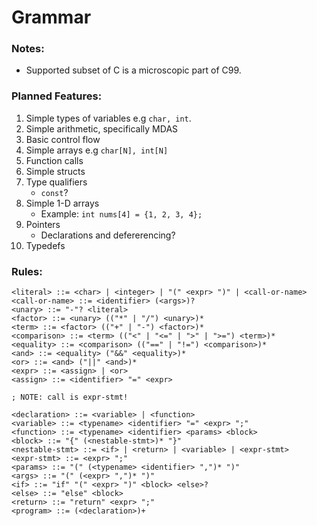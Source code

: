 # Grammar

### Notes:
 - Supported subset of C is a microscopic part of C99.

### Planned Features:
 1. Simple types of variables e.g `char, int`.
 2. Simple arithmetic, specifically MDAS
 3. Basic control flow
 4. Simple arrays e.g `char[N], int[N]`
 5. Function calls
 6. Simple structs
 7. Type qualifiers
    - `const`?
 8. Simple 1-D arrays
    - Example: `int nums[4] = {1, 2, 3, 4};`
 9. Pointers
    - Declarations and defererencing?
 10. Typedefs

### Rules:
```bnf
<literal> ::= <char> | <integer> | "(" <expr> ")" | <call-or-name>
<call-or-name> ::= <identifier> (<args>)?
<unary> ::= "-"? <literal>
<factor> ::= <unary> (("*" | "/") <unary>)*
<term> ::= <factor> (("+" | "-") <factor>)*
<comparison> ::= <term> (("<" | "<=" | ">" | ">=") <term>)*
<equality> ::= <comparison> (("==" | "!=") <comparison>)*
<and> ::= <equality> ("&&" <equality>)*
<or> ::= <and> ("||" <and>)*
<expr> ::= <assign> | <or>
<assign> ::= <identifier> "=" <expr>

; NOTE: call is expr-stmt!

<declaration> ::= <variable> | <function>
<variable> ::= <typename> <identifier> "=" <expr> ";"
<function> ::= <typename> <identifier> <params> <block>
<block> ::= "{" (<nestable-stmt>)* "}"
<nestable-stmt> ::= <if> | <return> | <variable> | <expr-stmt>
<expr-stmt> ::= <expr> ";"
<params> ::= "(" (<typename> <identifier> ",")* ")"
<args> ::= "(" (<expr> ",")* ")"
<if> ::= "if" "(" <expr> ")" <block> <else>?
<else> ::= "else" <block>
<return> ::= "return" <expr> ";"
<program> ::= (<declaration>)+
```